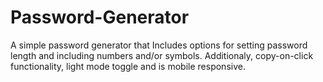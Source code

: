 # Password-Generator
A simple password generator that Includes options for setting password length and including numbers and/or symbols. Additionaly, copy-on-click functionality, light mode toggle and is mobile responsive.
